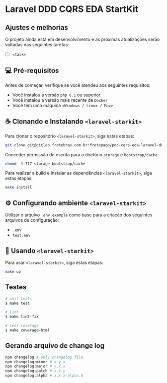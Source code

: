 # Laravel DDD CQRS EDA StartKit

## Ajustes e melhorias

O projeto ainda está em desenvolvimento e as próximas atualizações serão voltadas nas seguintes tarefas:

- [ ] `<task>`

## 💻 Pré-requisitos

Antes de começar, verifique se você atendeu aos seguintes requisitos:

- Você instalou a versão `php 8.1` ou superior
- Você instalou a versão mais recente de `Docker`
- Você tem uma máquina `<Windows / Linux / Mac>`

## ☕ Clonando e Instalando `<laravel-starkit>`

Para clonar o repositório `<laravel-starkit>`, siga estas etapas:

```bash
git clone git@gitlab.fretebras.com.br:fretepago/poc-cqrs-eda-laravel-ddd-ecotone.git
```

Conceder permissão de escrita para o diretório `storage` e `bootstrap/cache`:

```bash
chmod -R 777 storage bootstrap/cache
```

Para realizar a build e instalar as dependências `<laravel-starkit>`, siga estas etapas:

```bash
make install
```

## ⚙️ Configurando ambiente `<laravel-starkit>`

Utilizar o arquivo `.env.example` como base para a criação dos seguintes arquivos de configuração:

- `.env`
- `test.env`

## 🚀 Usando `<laravel-starkit>`

Para usar `<laravel-starkit>`, siga estas etapas:

```bash
make up
```

## Testes

```bash
# unit tests
$ make test

# lint
$ make lint-fix

# test coverage
$ make coverage-html
```

## Gerando arquivo de change log

```bash
npm changelog # only changelog file
npm changelog:minor # x.y.x
npm changelog:major # y.x.x
npm changelog:patch # x.x.y
npm changelog:alpha # x.x.x-alpha.0
```
